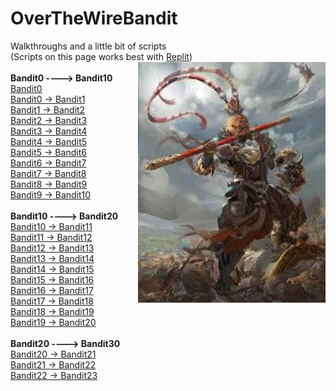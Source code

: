 # OverTheWireBandit
Walkthroughs and a little bit of scripts
<br>
(Scripts on this page works best with [Replit](https://replit.com/~))
<img align = "right" src = "https://github.com/R0T1N00M/OverTheWireBandit/blob/main/mokey%20stuff.jpg" width=300>
<br>
<br>
**Bandit0 ----> Bandit10**
<br>
[Bandit0](https://github.com/R0T1N00M/OverTheWireBandit/blob/main/Bandit0%20challenge.md)
<br>
[Bandit0 -> Bandit1](https://github.com/R0T1N00M/OverTheWireBandit/blob/main/Bandit1%20challenge.md)
<br>
[Bandit1 -> Bandit2](https://github.com/R0T1N00M/OverTheWireBandit/blob/main/Bandit2%20challenge.md)
<br>
[Bandit2 -> Bandit3](https://github.com/R0T1N00M/OverTheWireBandit/blob/main/Bandit3%20challenge.md)
<br>
[Bandit3 -> Bandit4](https://github.com/R0T1N00M/OverTheWireBandit/blob/main/Bandit4%20challenge.md)
<br>
[Bandit4 -> Bandit5](https://github.com/R0T1N00M/OverTheWireBandit/blob/main/Bandit5%20challenge.md)
<br>
[Bandit5 -> Bandit6](https://github.com/R0T1N00M/OverTheWireBandit/blob/main/Bandit6%20challenge.md)
<br>
[Bandit6 -> Bandit7](https://github.com/R0T1N00M/OverTheWireBandit/blob/main/Bandit7%20challenge.md)
<br>
[Bandit7 -> Bandit8](https://github.com/R0T1N00M/OverTheWireBandit/blob/main/Bandit8%20challenge.md)
<br>
[Bandit8 -> Bandit9](https://github.com/R0T1N00M/OverTheWireBandit/blob/main/Bandit9%20challenge.md)
<br>
[Bandit9 -> Bandit10](https://github.com/R0T1N00M/OverTheWireBandit/blob/main/Bandit10%20challenge.md)
<br>
<br>
**Bandit10 ----> Bandit20**
<br>
[Bandit10 -> Bandit11](https://github.com/R0T1N00M/OverTheWireBandit/blob/main/Bandit11%20challenge.md)
<br>
[Bandit11 -> Bandit12](https://github.com/R0T1N00M/OverTheWireBandit/blob/main/Bandit12%20challenge.md)
<br>
[Bandit12 -> Bandit13](https://github.com/R0T1N00M/OverTheWireBandit/blob/main/Bandit13%20challenge.md)
<br>
[Bandit13 -> Bandit14](https://github.com/R0T1N00M/OverTheWireBandit/blob/main/Bandit14%20challenge.md)
<br>
[Bandit14 -> Bandit15](https://github.com/R0T1N00M/OverTheWireBandit/blob/main/Bandit15%20challenge.md)
<br>
[Bandit15 -> Bandit16](https://github.com/R0T1N00M/OverTheWireBandit/blob/main/Bandit16%20challenge.md)
<br>
[Bandit16 -> Bandit17](https://github.com/R0T1N00M/OverTheWireBandit/blob/main/Bandit17%20challenge.md)
<br>
[Bandit17 -> Bandit18](https://github.com/R0T1N00M/OverTheWireBandit/blob/main/Bandit18%20challenge.md)
<br>
[Bandit18 -> Bandit19](https://github.com/R0T1N00M/OverTheWireBandit/blob/main/Bandit19%20challenge.md)
<br>
[Bandit19 -> Bandit20](https://github.com/R0T1N00M/OverTheWireBandit/blob/main/Bandit20%20challenge.md)
<br>
<br>
**Bandit20 ----> Bandit30**
<br>
[Bandit20 -> Bandit21](https://github.com/R0T1N00M/OverTheWireBandit/blob/main/Bandit21%20challenge.md)
<br>
[Bandit21 -> Bandit22](https://github.com/R0T1N00M/OverTheWireBandit/blob/main/Bandit22%20challenge.md)
<br>
[Bandit22 -> Bandit23](https://github.com/R0T1N00M/OverTheWireBandit/blob/main/Bandit23%20challenge.md)
